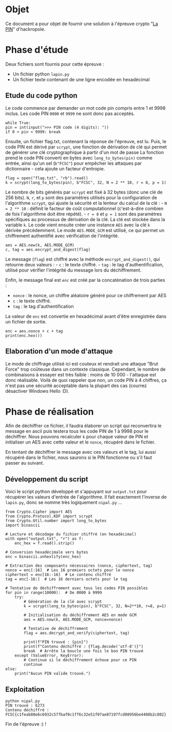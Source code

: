 # Objet

Ce document a pour objet de fournir une solution à l'épreuve crypto "[La PIN](https://hackropole.fr/fr/challenges/crypto/fcsc2021-crypto-lapin/)" d'hackropole.

# Phase d'étude

Deux fichiers sont fournis pour cette épreuve :

 - Un fichier python `lapin.py`
 - Un fichier texte contenant de une ligne encodée en hexadécimal 

## Etude du code python

Le code commence par demander un mot code pin compris entre 1 et 9998 inclus. Les code PIN `0000` et `9999` ne sont donc pas acceptés.

    while True: 
    pin = int(input(">>> PIN code (4 digits): ")) 
    if 0 < pin < 9999: break
    
Ensuite, un fichier flag.txt, contenant la réponse de l'épreuve, est lu. 
Puis, le code PIN est dérivé par `scrypt`, une fonction de dérivation de clé qui permet de générer une clé cryptographique à partir d'un mot de passe
La fonction prend le code PIN converti en bytes avec `long_to_bytes(pin)` comme entrée, ainsi qu'un sel (`b"FCSC"`) pour empêcher les attaques par dictionnaire - cela ajoute un facteur d'entropie.

    flag = open("flag.txt", "rb").read()
    k = scrypt(long_to_bytes(pin), b"FCSC", 32, N = 2 ** 10, r = 8, p = 1)

Le nombre de bits générés par `scrypt` est fixé à 32 bytes (donc une clé de 256 bits). `N`, `r`, et `p` sont des paramètres utilisés pour la configuration de l'algorithme `scrypt`, qui ajuste la sécurité et la lenteur du calcul de la clé :
    -   `N = 2 ** 10` : définit le facteur de coût computationnel (c'est-à-dire combien de fois l'algorithme doit être répété).
    -   `r = 8` et `p = 1` sont des paramètres spécifiques au processus de dérivation de la clé.
La clé est stockée dans la variable `k`.
Le code vient ensuite créer une instance `AES`  avec la clé `k` dérivée précédemment. Le mode `AES.MODE_GCM` est utilisé, ce qui permet un chiffrement authentifié avec vérification de l'intégrité.  

    aes = AES.new(k, AES.MODE_GCM)
    c, tag = aes.encrypt_and_digest(flag)

Le message (`flag`) est chiffré avec la méthode `encrypt_and_digest()`, qui retourne deux valeurs :
    -   `c` : le texte chiffré.
    -   `tag` : le tag d'authentification, utilisé pour vérifier l'intégrité du message lors du déchiffrement.

Enfin, le message final est  `enc` est créé par  la concaténation de trois parties :
-   `nonce` : le nonce, un chiffre aléatoire généré pour ce chiffrement par AES
-   `c` : le texte chiffré.
-   `tag` : le tag d'authentification

La valeur de `enc` est convertie en hexadécimal avant d'être enregistrée dans un fichier de sortie.

    enc = aes.nonce + c + tag
    print(enc.hex())

## Elaboration d'un mode d'attaque

Le mode de chiffrage utilisé ici est couteux et rendrait une attaque "Brut Force" trop coûteuse dans un contexte classique. Cependant, le nombre de combinaisons à essayer est très faible : moins de 10 000 - l'attaque est donc réalisable. Voilà de quoi rappeler que non, un code PIN à 4 chiffres, ça n'est pas une sécurité acceptable dans la plupart des cas (courrez désactiver Windows Hello :D).

# Phase de réalisation

Afin de déchiffrer ce fichier, il faudra élaborer un script qui reconvertira le message en ascii puis testera tous les code PIN de 1 à 9998 pour le déchiffrer.
Nous pouvons recalculer `k` pour chaque valeur de PIN et initialiser un AES avec cette valeur et le `nonce`, récupéré dans le fichier.

En tentant de déchiffrer le message avec ces valeurs et le tag, lui aussi récupéré dans le fichier, nous saurons si le PIN fonctionne ou s'il faut passer au suivant.

## Développement du script

Voici le script python développé et s'appuyant sur `output.txt` pour récupérer les valeurs d'entrée de l'algorithme.
Il fait exactement l'inverse de `lapin.py`, donc se nomme très logiquement `nipal.py` ...

    from Crypto.Cipher import AES
    from Crypto.Protocol.KDF import scrypt
    from Crypto.Util.number import long_to_bytes
    import binascii
    
    # Lecture et décodage du fichier chiffré (en hexadécimal)
    with open("output.txt", "r") as f:
        enc_hex = f.read().strip()
    
    # Conversion hexadécimale vers bytes
    enc = binascii.unhexlify(enc_hex)
    
    # Extraction des composants nécessaires (nonce, ciphertext, tag)
    nonce = enc[:16]  # Les 16 premiers octets pour le nonce
    ciphertext = enc[16:-16]  # Le contenu chiffré
    tag = enc[-16:]  # Les 16 derniers octets pour le tag

    # Tentative de déchiffrement avec tous les codes PIN possibles
    for pin in range(10000):  # De 0000 à 9999
        try:
            # Génération de la clé avec scrypt
            k = scrypt(long_to_bytes(pin), b"FCSC", 32, N=2**10, r=8, p=1)
            
            # Initialisation du déchiffrement AES en mode GCM
            aes = AES.new(k, AES.MODE_GCM, nonce=nonce)
            
            # Tentative de déchiffrement
            flag = aes.decrypt_and_verify(ciphertext, tag)
            
            print(f"PIN trouvé : {pin}")
            print(f"Contenu déchiffré : {flag.decode('utf-8')}")
            break  # Arrête la boucle une fois le bon PIN trouvé
        except (ValueError, KeyError):
            # Continue si le déchiffrement échoue pour ce PIN
            continue
    else:
        print("Aucun PIN valide trouvé.")

## Exploitation

    python nipal.py
    PIN trouvé : 6273
    Contenu déchiffré : FCSC{c1feab88e6c6932c57fbaf0c1ff6c32e51f07ae87197fcd08956be4408b2c802}

Fin de l'épreuve :) !

